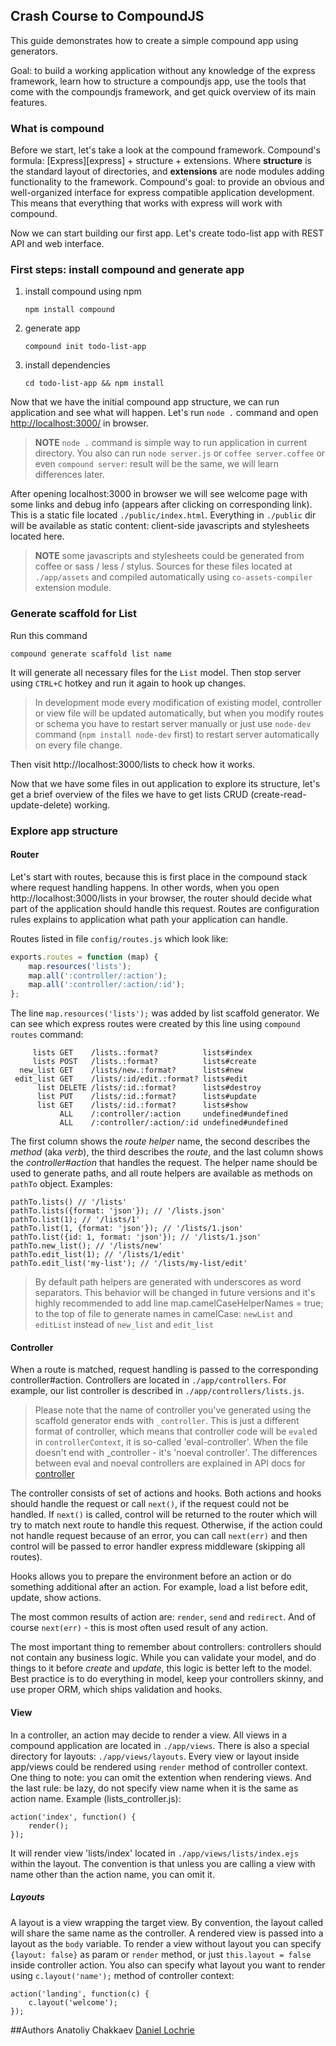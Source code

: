 ## Crash Course to CompoundJS

This guide demonstrates how to create a simple compound app using generators.

Goal: to build a working application without any knowledge of the express framework, 
learn how to structure a compoundjs app, use the tools that come with the compoundjs 
framework, and get quick overview of its main features.

### What is compound

Before we start, let's take a look at the compound framework. Compound's formula:
[Express][express] + structure + extensions. Where **structure** is  the standard
layout of directories, and **extensions** are node modules adding functionality to
the framework. Compound's goal: to provide an obvious and well-organized interface for
express compatible application development. This means that everything that works with 
express will work with compound.

Now we can start building our first app. Let's create todo-list app with REST API and web
interface.

### First steps: install compound and generate app

1. install compound using npm  

    `npm install compound`

2. generate app  

    `compound init todo-list-app`

3. install dependencies  

    `cd todo-list-app && npm install`

Now that we have the initial compound app structure, we can run application and see
what will happen. Let's run `node .` command and open 
[http://localhost:3000/](http://localhost:3000/) in browser.

> **NOTE** `node .` command is simple way to run application in current
> directory. You also can run `node server.js` or `coffee server.coffee` or even
> `compound server`: result will be the same, we will learn differences later.

After opening localhost:3000 in browser we will see welcome page with some links
and debug info (appears after clicking on corresponding link). This is a static
file located `./public/index.html`. Everything in `./public` dir will be
available as static content: client-side javascripts and stylesheets located here.

> **NOTE** some javascripts and stylesheets could be generated from coffee or
> sass / less / stylus. Sources for these files located at `./app/assets` and
> compiled automatically using `co-assets-compiler` extension module.

### Generate scaffold for List

Run this command

    compound generate scaffold list name

It will generate all necessary files for the `List` model. Then stop server
using `CTRL+C` hotkey and run it again to hook up changes.

> In development mode every modification of existing model, controller or view 
> file will be updated automatically, but when you modify routes or schema you
> have to restart server manually or just use `node-dev` command (`npm install
> node-dev` first) to restart server automatically on every file change.

Then visit http://localhost:3000/lists to check how it works.

Now that we have some files in out application to explore its structure, let's get a 
brief overview of the files we have to get lists CRUD (create-read-update-delete) working.

### Explore app structure

#### Router

Let's start with routes, because this is first place in the compound stack where
request handling happens. In other words, when you open http://localhost:3000/lists 
in your browser, the router should decide what part of the application should handle this 
request. Routes are configuration rules explains to application what path your application 
can handle.

Routes listed in file `config/routes.js` which look like:

```javascript
exports.routes = function (map) {
    map.resources('lists');
    map.all(':controller/:action');
    map.all(':controller/:action/:id');
};
```

The line `map.resources('lists');` was added by list scaffold generator. We can see
which express routes were created by this line using `compound routes` command:

```text
     lists GET    /lists.:format?          lists#index
     lists POST   /lists.:format?          lists#create
  new_list GET    /lists/new.:format?      lists#new
 edit_list GET    /lists/:id/edit.:format? lists#edit
      list DELETE /lists/:id.:format?      lists#destroy
      list PUT    /lists/:id.:format?      lists#update
      list GET    /lists/:id.:format?      lists#show
           ALL    /:controller/:action     undefined#undefined
           ALL    /:controller/:action/:id undefined#undefined
```

The first column shows the _route helper_ name, the second describes the _method_ (aka _verb_), 
the third describes the _route_, and the last column shows the _controller#action_ that handles 
the request. The helper name should be used to generate paths, and all route helpers are available 
as methods on `pathTo` object. Examples:

    pathTo.lists() // '/lists'
    pathTo.lists({format: 'json'}); // '/lists.json'
    pathTo.list(1); // '/lists/1'
    pathTo.list(1, {format: 'json'}); // '/lists/1.json'
    pathTo.list({id: 1, format: 'json'}); // '/lists/1.json'
    pathTo.new_list(); // '/lists/new'
    pathTo.edit_list(1); // '/lists/1/edit'
    pathTo.edit_list('my-list'); // '/lists/my-list/edit'

> By default path helpers are generated with underscores as word separators. This
> behavior will be changed in future versions and it's highly recommended to add
> line map.camelCaseHelperNames = true; to the top of file to generate names in
> camelCase: `newList` and `editList` instead of `new_list` and `edit_list`

#### Controller

When a route is matched, request handling is passed to the corresponding controller#action.
Controllers are located in `./app/controllers`. For example, our list controller is
described in `./app/controllers/lists.js`.

> Please note that the name of controller you've generated using the scaffold
> generator ends with <code>_controller</code>. This is just a different format of
> controller, which means that controller code will be `eval`ed in
> `controllerContext`, it is so-called 'eval-controller'. When the file doesn't end
> with _controller - it's 'noeval controller'. The differences between eval and
> noeval controllers are explained in API docs for
> [controller](http://compoundjs.com/man/controller.3.html)

The controller consists of set of actions and hooks. Both actions and hooks should handle
the request or call `next()`, if the request could not be handled. If `next()` is
called, control will be returned to the router which will try to match next route to
handle this request. Otherwise, if the action could not handle request because of an error, 
you can call `next(err)` and then control will be passed to error handler express
middleware (skipping all routes).

Hooks allows you to prepare the environment before an action or do something additional
after an action. For example, load a list before edit, update, show actions.

The most common results of action are: `render`, `send` and `redirect`. And of course
`next(err)` - this is most often used result of any action.

The most important thing to remember about controllers: controllers should not contain any 
business logic. While you can validate your model, and do things to it before _create_ and 
_update_, this logic is better left to the model. Best practice is to do everything in model, 
keep your controllers skinny, and use proper ORM, which ships validation and hooks.

#### View

In a controller, an action may decide to render a view. All views in a compound application
are located in `./app/views`. There is also a special directory for layouts:
`./app/views/layouts`. Every view or layout inside app/views could be rendered
using `render` method of controller context. One thing to note: you can omit the
extention when rendering views. And the last rule: be lazy, do not specify view name 
when it is the same as action name. Example (lists_controller.js):

    action('index', function() {
        render();
    });

It will render view 'lists/index' located in `./app/views/lists/index.ejs`
within the layout. The convention is that unless you are calling a view with name
other than the action name, you can omit it.

##### Layouts

A layout is a view wrapping the target view. By convention, the layout called will
share the same name as the controller. A rendered view is passed into a layout as 
the `body` variable. To render a view without layout you can specify 
`{layout: false}` as param or `render` method, or just `this.layout = false`
inside controller action. You also can specify what layout you want to render
using `c.layout('name');` method of controller context:

    action('landing', function(c) {
        c.layout('welcome');
    });

##Authors
Anatoliy Chakkaev
[Daniel Lochrie](https://github.com/dlochrie)

